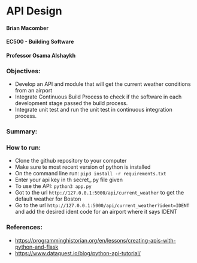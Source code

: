 # API Design

#### Brian Macomber 
#### EC500 - Building Software
#### Professor Osama Alshaykh


### Objectives:
- Develop an API and module that will get the current weather conditions from an airport
- Integrate Continuous Build Process to check if the software in each development stage passed the build process. 
- Integrate unit test and run the unit test in continuous integration process.

### Summary:


### How to run:
- Clone the github repository to your computer
- Make sure te most recent version of python is installed
- On the command line run:
    `pip3 install -r requirements.txt`
- Enter your api key in th secret_.py file given
- To use the API:
    `python3 app.py`
- Got to the url `http://127.0.0.1:5000/api/current_weather` to get the default weather for Boston
- Go to the url `http://127.0.0.1:5000/api/current_weather?ident=IDENT` and add the desired ident code for an airport where it says IDENT


### References:
- https://programminghistorian.org/en/lessons/creating-apis-with-python-and-flask
- https://www.dataquest.io/blog/python-api-tutorial/
